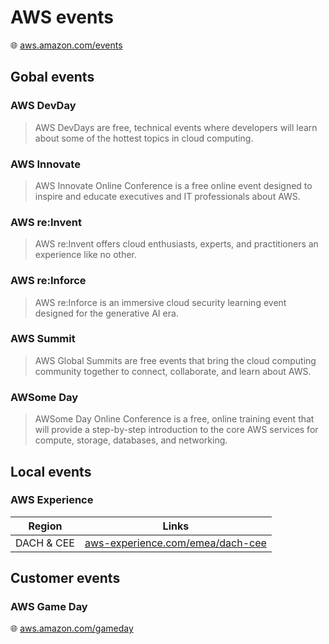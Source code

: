# AWS events

🌐 [aws.amazon.com/events](https://aws.amazon.com/events/)

## Gobal events

### AWS DevDay

> AWS DevDays are free, technical events where developers will learn about some of the hottest topics in cloud computing.

### AWS Innovate

> AWS Innovate Online Conference is a free online event designed to inspire and educate executives and IT professionals about AWS.

### AWS re:Invent

> AWS re:Invent offers cloud enthusiasts, experts, and practitioners an experience like no other.

### AWS re:Inforce

> AWS re:Inforce is an immersive cloud security learning event designed for the generative AI era.

### AWS Summit

> AWS Global Summits are free events that bring the cloud computing community together to connect, collaborate, and learn about AWS.

### AWSome Day

> AWSome Day Online Conference is a free, online training event that will provide a step-by-step introduction to the core AWS services for compute, storage, databases, and networking.

## Local events

### AWS Experience

Region     | Links
-----------|------------------------------------------------------------------------------------
DACH & CEE | [aws-experience.com/emea/dach-cee](https://aws-experience.com/emea/dach-cee/events)

## Customer events

### AWS Game Day

🌐 [aws.amazon.com/gameday](https://aws.amazon.com/gameday/)
